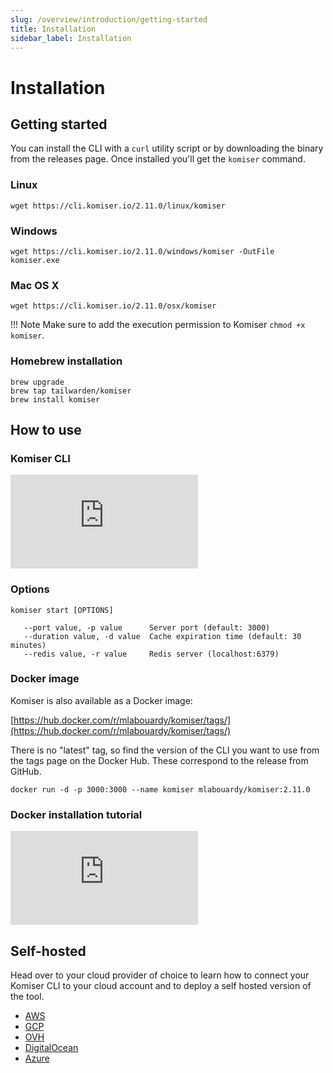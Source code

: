 ```yaml
---
slug: /overview/introduction/getting-started
title: Installation
sidebar_label: Installation
---
```

# Installation

## Getting started

You can install the CLI with a `curl` utility script or by downloading the binary from the releases page. Once installed you'll get the `komiser` command.

### Linux

```
wget https://cli.komiser.io/2.11.0/linux/komiser
```

### Windows

```
wget https://cli.komiser.io/2.11.0/windows/komiser -OutFile komiser.exe
```

### Mac OS X

```
wget https://cli.komiser.io/2.11.0/osx/komiser
```

!!! Note
    Make sure to add the execution permission to Komiser `chmod +x komiser`.


### Homebrew installation

```
brew upgrade
brew tap tailwarden/komiser
brew install komiser
```

## How to use

### Komiser CLI

<div style={{
    position: 'relative',
    paddingBottom: '56.25%',
    paddingTop:'30px',
    height:0,
    overflow:'hidden',
  }}>
  <iframe
    src='https://www.youtube.com/embed/1QeHTTZNF4o'
    allowFullScreen
    webkitallowfullscreen="true"
    frameBorder="0"
    style={{
      position: 'absolute',
      top:0,
      left:0,
      width:'100%',
      height:'100%',
    }}
  >
  </iframe>
</div>

### Options

```
komiser start [OPTIONS]
```

```
   --port value, -p value      Server port (default: 3000)
   --duration value, -d value  Cache expiration time (default: 30 minutes)
   --redis value, -r value     Redis server (localhost:6379)
```

### Docker image 

Komiser is also available as a Docker image:

[https://hub.docker.com/r/mlabouardy/komiser/tags/](https://hub.docker.com/r/mlabouardy/komiser/tags/)

There is no "latest" tag, so find the version of the CLI you want to use from the tags page on the Docker Hub. These correspond to the release from GitHub.

```
docker run -d -p 3000:3000 --name komiser mlabouardy/komiser:2.11.0
```

### Docker installation tutorial
<div style={{
    position: 'relative',
    paddingBottom: '56.25%',
    paddingTop:'30px',
    height:0,
    overflow:'hidden',
  }}>
  <iframe
    src='https://www.youtube.com/embed/t6lNdQx9eNg'
    allowFullScreen
    webkitallowfullscreen="true"
    frameBorder="0"
    style={{
      position: 'absolute',
      top:0,
      left:0,
      width:'100%',
      height:'100%',
    }}
  >
  </iframe>
</div>

## Self-hosted

Head over to your cloud provider of choice to learn how to connect your Komiser CLI to your cloud account and to deploy a self hosted version of the tool. 

* [AWS](/docs/Cloud%20Providers/aws.md)
* [GCP](/docs/Cloud%20Providers/gcp.md)
* [OVH](/docs/Cloud%20Providers/ovh.md)
* [DigitalOcean](/docs/Cloud%20Providers/digital-ocean.md)
* [Azure](/docs/Cloud%20Providers/azure.md)